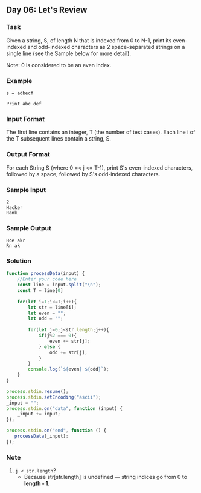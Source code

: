 ## Day 06: Let's Review

### Task
Given a string, S, of length N that is indexed from 0 to N-1, print its even-indexed and odd-indexed characters as 2 space-separated strings on a single line (see the Sample below for more detail).

Note: 0 is considered to be an even index.

### Example
```
s = adbecf

Print abc def
```

### Input Format

The first line contains an integer, T (the number of test cases).
Each line i of the T subsequent lines contain a string, S.

### Output Format

For each String S (where 0 =< j <= T-1), print S's even-indexed characters, followed by a space, followed by S's odd-indexed characters.

### Sample Input
```
2
Hacker
Rank
```
### Sample Output
```
Hce akr
Rn ak
```

### Solution
```js
function processData(input) {
    //Enter your code here
    const line = input.split("\n");
    const T = line[0]
    
    for(let i=1;i<=T;i++){
        let str = line[i];
        let even = "";
        let odd = "";
        
        for(let j=0;j<str.length;j++){
            if(j%2 === 0){
                even += str[j];
            } else {
                odd += str[j];
            }
        }
        console.log(`${even} ${odd}`);
    }
} 

process.stdin.resume();
process.stdin.setEncoding("ascii");
_input = "";
process.stdin.on("data", function (input) {
    _input += input;
});

process.stdin.on("end", function () {
   processData(_input);
});
```

### Note
1. `j < str.length`?
    - Because str[str.length] is undefined — string indices go from 0 to **length - 1**.
